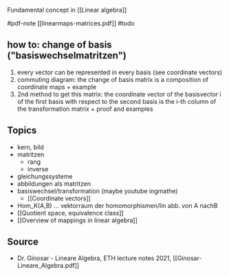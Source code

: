 Fundamental concept in [[Linear algebra]]


#pdf-note [[linearmaps-matrices.pdf]]
#todo 


## how to: change of basis ("basiswechselmatritzen")
1. every vector can be represented in every basis (see coordinate vectors)
2. commuting diagram: the change of basis matrix is a composition of coordinate maps + example
3. 2nd method to get this matrix: the coordinate vector of the basisvector i of the first basis with respect to the second basis is the i-th column of the transformation matrix + proof and examples


## Topics
- kern, bild
- matritzen
	- rang
	- inverse
- gleichungssysteme
- abbildungen als matritzen
- basiswechsel/transformation (maybe youtube ingmathe)
	- [[Coordinate vectors]]
- Hom_K(A,B) ... vektorraum der homomorphismen/lin abb. von A nachB
- [[Quotient space, equivalence class]]
- [[Overview of mappings in linear algebra]]


## Source
- Dr. Ginosar - Lineare Algebra, ETH lecture notes 2021, [[Ginosar-Lineare_Algebra.pdf]]